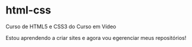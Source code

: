 # html-css
 Curso de HTML5 e CSS3 do Curso em Vídeo

Estou aprendendo a criar sites e agora vou egerenciar meus repositórios!